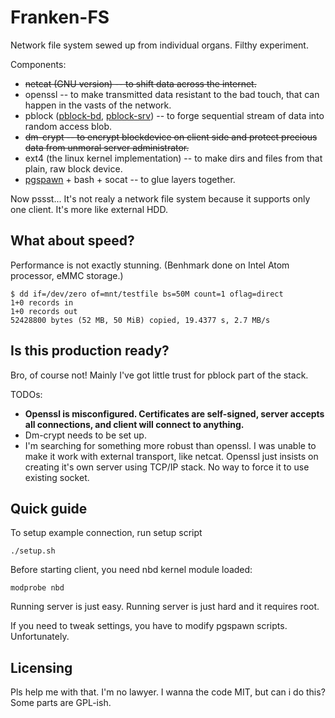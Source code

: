 Franken-FS
==========

Network file system sewed up from individual organs. Filthy experiment.

Components:
 * ~~netcat (GNU version) -- to shift data across the internet.~~
 * openssl -- to make transmitted data resistant to the bad touch, that can happen in the vasts of the network.
 * pblock ([pblock-bd](https://github.com/SupraSummus/pblock-bd), [pblock-srv](https://github.com/SupraSummus/pblock)) -- to forge sequential stream of data into random access blob.
 * ~~dm-crypt -- to encrypt blockdevice on client side and protect precious data from unmoral server administrator.~~
 * ext4 (the linux kernel implementation) -- to make dirs and files from that plain, raw block device.
 * [pgspawn](https://github.com/SupraSummus/pgspawn) + bash + socat -- to glue layers together.

Now pssst... It's not realy a network file system because it supports only one client. It's more like external HDD.

What about speed?
-----------------

Performance is not exactly stunning. (Benhmark done on Intel Atom processor, eMMC storage.)

    $ dd if=/dev/zero of=mnt/testfile bs=50M count=1 oflag=direct
    1+0 records in
    1+0 records out
    52428800 bytes (52 MB, 50 MiB) copied, 19.4377 s, 2.7 MB/s

Is this production ready?
-------------------------

Bro, of course not! Mainly I've got little trust for pblock part of the stack.

TODOs:
 * **Openssl is misconfigured. Certificates are self-signed, server accepts all connections, and client will connect to anything.**
 * Dm-crypt needs to be set up.
 * I'm searching for something more robust than openssl. I was unable to make it work with external transport, like netcat. Openssl just insists on creating it's own server using TCP/IP stack. No way to force it to use existing socket. 

Quick guide
-----------

To setup example connection, run setup script

    ./setup.sh

Before starting client, you need nbd kernel module loaded:

    modprobe nbd

Running server is just easy. Running server is just hard and it requires root.

If you need to tweak settings, you have to modify pgspawn scripts. Unfortunately.

Licensing
---------

Pls help me with that. I'm no lawyer. I wanna the code MIT, but can i do this? Some parts are GPL-ish.
